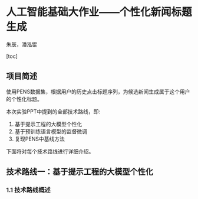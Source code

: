 # 人工智能基础大作业——个性化新闻标题生成

朱辰，潘泓锟

[toc]

## 项目简述

使用PENS数据集，根据用户的历史点击标题序列，为候选新闻生成属于这个用户的个性化标题。

本次实验PPT中提到的全部技术路线，即:

1. 基于提示工程的大模型个性化
2. 基于预训练语言模型的监督微调
3. 复现PENS中基线方法

下面将对每个技术路线进行详细介绍。

## 技术路线一：基于提示工程的大模型个性化

### 1.1 技术路线概述

